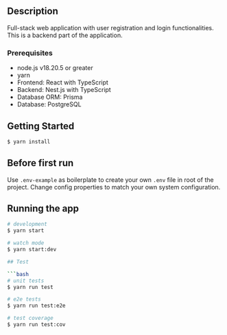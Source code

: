 ## Description

Full-stack web application with user registration and login functionalities. 
This is a backend part of the application.

### Prerequisites

* node.js v18.20.5 or greater
* yarn
* Frontend: React with TypeScript
* Backend: Nest.js with TypeScript
*  Database ORM: Prisma
 * Database: PostgreSQL

<!-- GETTING STARTED -->

## Getting Started

```bash
$ yarn install
```
## Before first run
Use `.env-example` as boilerplate to create your own `.env` file in root of the project. Change config
properties to match your own system configuration.

## Running the app

```bash
# development
$ yarn start

# watch mode
$ yarn start:dev

## Test

```bash
# unit tests
$ yarn run test

# e2e tests
$ yarn run test:e2e

# test coverage
$ yarn run test:cov
```
